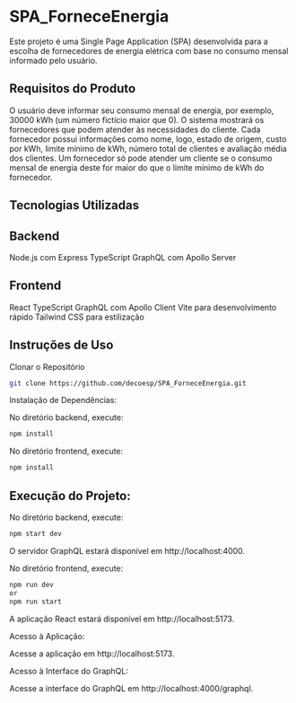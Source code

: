 # SPA_ForneceEnergia

Este projeto é uma Single Page Application (SPA) desenvolvida para a escolha de fornecedores de energia elétrica com base no consumo mensal informado pelo usuário.

## Requisitos do Produto
O usuário deve informar seu consumo mensal de energia, por exemplo, 30000 kWh (um número fictício maior que 0).
O sistema mostrará os fornecedores que podem atender às necessidades do cliente.
Cada fornecedor possui informações como nome, logo, estado de origem, custo por kWh, limite mínimo de kWh, número total de clientes e avaliação média dos clientes.
Um fornecedor só pode atender um cliente se o consumo mensal de energia deste for maior do que o limite mínimo de kWh do fornecedor.
## Tecnologias Utilizadas
## Backend
Node.js com Express
TypeScript
GraphQL com Apollo Server
## Frontend
React
TypeScript
GraphQL com Apollo Client
Vite para desenvolvimento rápido
Tailwind CSS para estilização

## Instruções de Uso

Clonar o Repositório
```sh
git clone https://github.com/decoesp/SPA_ForneceEnergia.git
```
 Instalação de Dependências:

No diretório backend, execute:
```sh
npm install
```
No diretório frontend, execute:
```sh
npm install
```

## Execução do Projeto:
No diretório backend, execute:

```sh
npm start dev
```
O servidor GraphQL estará disponível em http://localhost:4000.

No diretório frontend, execute:
```sh
npm run dev 
or
npm run start
```
A aplicação React estará disponível em http://localhost:5173.

Acesso à Aplicação:

Acesse a aplicação em http://localhost:5173.

Acesso à Interface do GraphQL:

Acesse a interface do GraphQL em http://localhost:4000/graphql.






